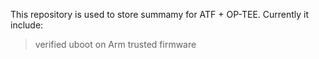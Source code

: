 This repository is used to store summamy for ATF + OP-TEE.
Currently it include:
> verified uboot on Arm trusted firmware
